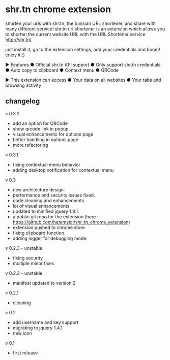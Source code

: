 shr.tn chrome extension
=======================

shorten your urls with shr.tn, the tunisian URL shortener, and share with many different service!
shr.tn url shortener is an extension which allows you to shorten the current website URL with the URL Shortener service http://shr.tn/

just install it, go to the extension settings, add your credentials and boom! enjoy it ;)

► Features
  ●  Official shr.tn API support
  ●  Only support shr.tn credentials 
  ●  Auto copy to clipboard
  ●  Context menu
  ●  QRCode
 
 
► This extension can access
  ●  Your data on all websites
  ●  Your tabs and browsing activity



changelog
---------

v 0.3.2
+ add an option for QRCode
+ show qrcode link in popup
+ visual enhancements for options page
+ better handling in options page
+ more refactoring

v 0.3.1
+ fixing contextual menu behavior
+ adding desktop notification for contextual menu

v 0.3
+ new architecture design.
+ performance and security issues fixed.
+ code cleaning and enhancements.
+ lot of visual enhancements.
+ updated to minified jquery 1.9.1.
+ a public git repo for the extension (here : https://github.com/hatemzidi/shr_tn_chrome_extension)
+ extension pushed to chrome store.
+ fixing clipboard function.
+ adding logger for debugging mode.

v 0.2.3 - unstable
+ fixing security 
+ multiple minor fixes

v 0.2.2 - unstable
+ manifest updated to version 2

v 0.2.1
+ cleaning

v 0.2
+ add username and key support
+ migrating to jquery 1.4.1
+ new icon

v 0.1
+ first release